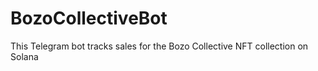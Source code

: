# BozoCollectiveBot
This Telegram bot tracks sales for the Bozo Collective NFT collection on Solana
